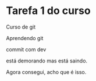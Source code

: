 # Tarefa 1 do curso

Curso de git

Aprendendo git

commit com dev

está demorando mas está saindo.

Agora consegui, acho que é isso.